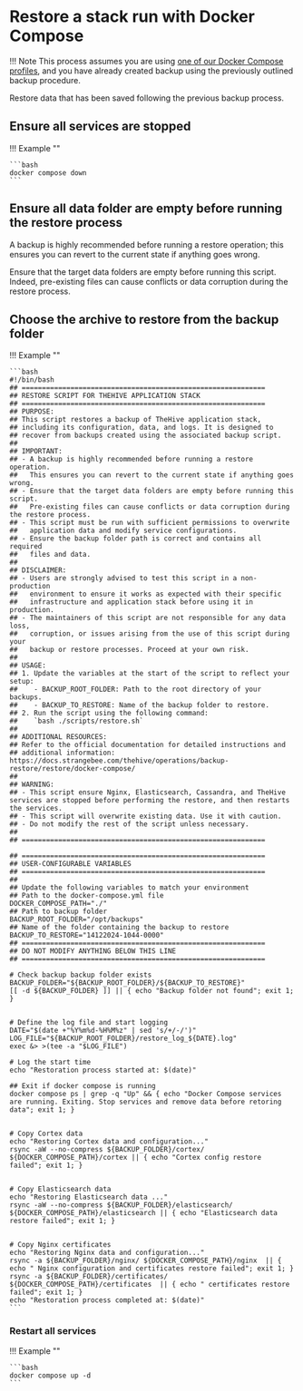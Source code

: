# Restore a stack run with Docker Compose

!!! Note
    This process assumes you are using [one of our Docker Compose profiles](https://github.com/StrangeBeeCorp/docker), and you have already created backup using the previously outlined backup procedure.

Restore data that has been saved following the previous backup process.

## Ensure all services are stopped

!!! Example ""

    ```bash
    docker compose down
    ```

## Ensure all data folder are empty before running the restore process

A backup is highly recommended before running a restore operation; this ensures you can revert to the current state if anything goes wrong.

Ensure that the target data folders are empty before running this script. Indeed, pre-existing files can cause conflicts or data corruption during the restore process.


## Choose the archive to restore from the backup folder

!!! Example ""

    ```bash
    #!/bin/bash
    ## ============================================================
    ## RESTORE SCRIPT FOR THEHIVE APPLICATION STACK
    ## ============================================================
    ## PURPOSE:
    ## This script restores a backup of TheHive application stack, 
    ## including its configuration, data, and logs. It is designed to 
    ## recover from backups created using the associated backup script.
    ##
    ## IMPORTANT:
    ## - A backup is highly recommended before running a restore operation. 
    ##   This ensures you can revert to the current state if anything goes wrong.
    ## - Ensure that the target data folders are empty before running this script. 
    ##   Pre-existing files can cause conflicts or data corruption during the restore process.
    ## - This script must be run with sufficient permissions to overwrite 
    ##   application data and modify service configurations.
    ## - Ensure the backup folder path is correct and contains all required 
    ##   files and data.
    ##
    ## DISCLAIMER:
    ## - Users are strongly advised to test this script in a non-production 
    ##   environment to ensure it works as expected with their specific 
    ##   infrastructure and application stack before using it in production.
    ## - The maintainers of this script are not responsible for any data loss, 
    ##   corruption, or issues arising from the use of this script during your 
    ##   backup or restore processes. Proceed at your own risk.
    ##
    ## USAGE:
    ## 1. Update the variables at the start of the script to reflect your setup:
    ##    - BACKUP_ROOT_FOLDER: Path to the root directory of your backups.
    ##    - BACKUP_TO_RESTORE: Name of the backup folder to restore.
    ## 2. Run the script using the following command:
    ##    `bash ./scripts/restore.sh`
    ##
    ## ADDITIONAL RESOURCES:
    ## Refer to the official documentation for detailed instructions and 
    ## additional information: https://docs.strangebee.com/thehive/operations/backup-restore/restore/docker-compose/
    ##
    ## WARNING:
    ## - This script ensure Nginx, Elasticsearch, Cassandra, and TheHive services are stopped before performing the restore, and then restarts the services.
    ## - This script will overwrite existing data. Use it with caution.
    ## - Do not modify the rest of the script unless necessary.
    ##
    ## ============================================================

    ## ============================================================
    ## USER-CONFIGURABLE VARIABLES
    ## ============================================================
    ##
    ## Update the following variables to match your environment
    ## Path to the docker-compose.yml file
    DOCKER_COMPOSE_PATH="./"
    ## Path to backup folder
    BACKUP_ROOT_FOLDER="/opt/backups"
    ## Name of the folder containing the backup to restore
    BACKUP_TO_RESTORE="14122024-1044-0000"
    ## ============================================================
    ## DO NOT MODIFY ANYTHING BELOW THIS LINE
    ## ============================================================

    # Check backup backup folder exists
    BACKUP_FOLDER="${BACKUP_ROOT_FOLDER}/${BACKUP_TO_RESTORE}"
    [[ -d ${BACKUP_FOLDER} ]] || { echo "Backup folder not found"; exit 1; }


    # Define the log file and start logging
    DATE="$(date +"%Y%m%d-%H%M%z" | sed 's/+/-/')"
    LOG_FILE="${BACKUP_ROOT_FOLDER}/restore_log_${DATE}.log"
    exec &> >(tee -a "$LOG_FILE")

    # Log the start time
    echo "Restoration process started at: $(date)"

    ## Exit if docker compose is running
    docker compose ps | grep -q "Up" && { echo "Docker Compose services are running. Exiting. Stop services and remove data before retoring data"; exit 1; }


    # Copy Cortex data
    echo "Restoring Cortex data and configuration..."
    rsync -aW --no-compress ${BACKUP_FOLDER}/cortex/ ${DOCKER_COMPOSE_PATH}/cortex || { echo "Cortex config restore failed"; exit 1; }


    # Copy Elasticsearch data
    echo "Restoring Elasticsearch data ..."
    rsync -aW --no-compress ${BACKUP_FOLDER}/elasticsearch/ ${DOCKER_COMPOSE_PATH}/elasticsearch || { echo "Elasticsearch data restore failed"; exit 1; }


    # Copy Nginx certificates
    echo "Restoring Nginx data and configuration..."
    rsync -a ${BACKUP_FOLDER}/nginx/ ${DOCKER_COMPOSE_PATH}/nginx  || { echo " Nginx configuration and certificates restore failed"; exit 1; } 
    rsync -a ${BACKUP_FOLDER}/certificates/ ${DOCKER_COMPOSE_PATH}/certificates  || { echo " certificates restore failed"; exit 1; } 
    echo "Restoration process completed at: $(date)"
    ```


### Restart all services

!!! Example ""

    ```bash
    docker compose up -d 
    ```
